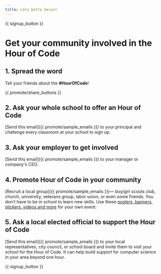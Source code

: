 ```yaml
---
title: Láta þetta berast
---
```


{{ signup_button }}

# Get your community involved in the Hour of Code

## 1. Spread the word

Tell your friends about the **#HourOfCode**!

{{ promote/share_buttons }}

## 2. Ask your whole school to offer an Hour of Code

[Send this email]({{ promote/sample_emails }}) to your principal and challenge every classroom at your school to sign up.

## 3. Ask your employer to get involved

[Send this email]({{ promote/sample_emails }}) to your manager or company's CEO.

## 4. Promote Hour of Code in your community

[Recruit a local group]({{ promote/sample_emails }})— boy/girl scouts club, church, university, veterans group, labor union, or even some friends. You don't have to be in school to learn new skills. Use these [posters, banners, stickers, videos and more](/promote/resources) for your own event.

## 5. Ask a local elected official to support the Hour of Code

[Send this email]({{ promote/sample_emails }}) to your local representatives, city council, or school board and invite them to visit your school for the Hour of Code. It can help build support for computer science in your area beyond one hour.

{{ signup_button }}